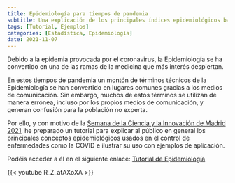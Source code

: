 ```yaml
---
title: Epidemiología para tiempos de pandemia
subtitle: Una explicación de los principales índices epidemiológicos basados en probabilidades.
tags: [Tutorial, Ejemplos]
categories: [Estadística, Epidemiología]
date: 2021-11-07
---
```


Debido a la epidemia provocada por el coronavirus, la Epidemiología se ha convertido en una de las ramas de la medicina que más interés despiertan.

En estos tiempos de pandemia un montón de términos técnicos de la Epidemiología se han convertido en lugares comunes gracias a los medios de comunicación. Sin embargo, muchos de estos términos se utilizan de manera errónea, incluso por los propios medios de comunicación, y generan confusión para la población no experta.

Por ello, y con motivo de la [Semana de la Ciencia y la Innovación de Madrid 2021](http://www.madrimasd.org/semanacienciaeinnovacion/), he preparado un tutorial para explicar al público en general los principales conceptos epidemiológicos usados en el control de enfermedades como la COVID e ilustrar su uso con ejemplos de aplicación. 

Podéis acceder a él en el siguiente enlace: [Tutorial de Epidemiología](/docencia/estadistica/tutoriales/epidemiologia/#valores-predictivos-de-un-test)

{{< youtube R_Z_atAXoXA >}}